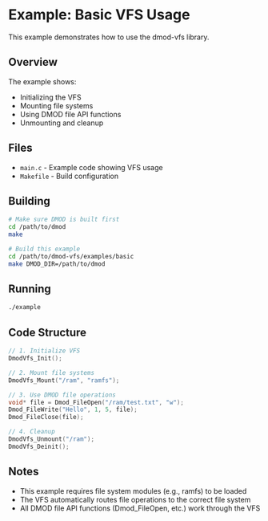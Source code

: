 # Example: Basic VFS Usage

This example demonstrates how to use the dmod-vfs library.

## Overview

The example shows:
- Initializing the VFS
- Mounting file systems
- Using DMOD file API functions
- Unmounting and cleanup

## Files

- `main.c` - Example code showing VFS usage
- `Makefile` - Build configuration

## Building

```bash
# Make sure DMOD is built first
cd /path/to/dmod
make

# Build this example
cd /path/to/dmod-vfs/examples/basic
make DMOD_DIR=/path/to/dmod
```

## Running

```bash
./example
```

## Code Structure

```c
// 1. Initialize VFS
DmodVfs_Init();

// 2. Mount file systems
DmodVfs_Mount("/ram", "ramfs");

// 3. Use DMOD file operations
void* file = Dmod_FileOpen("/ram/test.txt", "w");
Dmod_FileWrite("Hello", 1, 5, file);
Dmod_FileClose(file);

// 4. Cleanup
DmodVfs_Unmount("/ram");
DmodVfs_Deinit();
```

## Notes

- This example requires file system modules (e.g., ramfs) to be loaded
- The VFS automatically routes file operations to the correct file system
- All DMOD file API functions (Dmod_FileOpen, etc.) work through the VFS
